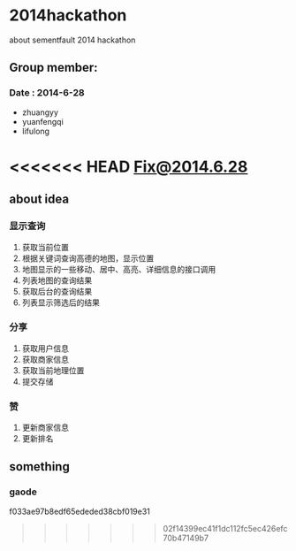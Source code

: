 2014hackathon
=============

about sementfault 2014 hackathon

Group member:
---
### Date : 2014-6-28

* zhuangyy
* yuanfengqi
* lifulong

<<<<<<< HEAD
Fix@2014.6.28
=======

about idea
---

### 显示查询

1. 获取当前位置
2. 根据关键词查询高德的地图，显示位置
3. 地图显示的一些移动、居中、高亮、详细信息的接口调用
4. 列表地图的查询结果
5. 获取后台的查询结果
6. 列表显示筛选后的结果

### 分享

1. 获取用户信息
2. 获取商家信息
3. 获取当前地理位置
4. 提交存储

### 赞

1. 更新商家信息
2. 更新排名


## something

### gaode
f033ae97b8edf65ededed38cbf019e31



>>>>>>> 02f14399ec41f1dc112fc5ec426efc70b47149b7
